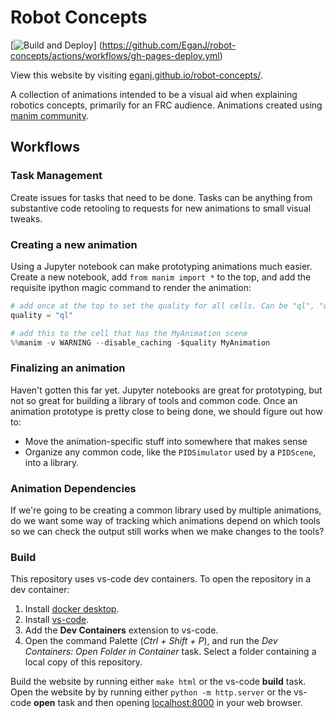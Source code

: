 # Robot Concepts
[![Build and Deploy](https://github.com/EganJ/robot-concepts/actions/workflows/gh-pages-deploy.yml/badh.sv?branch=main)]
(https://github.com/EganJ/robot-concepts/actions/workflows/gh-pages-deploy.yml)

View this website by visiting [eganj.github.io/robot-concepts/](https://eganj.github.io/robot-concepts/).

A collection of animations intended to be a visual aid when explaining robotics
concepts, primarily for an FRC audience. Animations created using 
[manim community](https://www.manim.community/).

## Workflows
### Task Management
Create issues for tasks that need to be done. Tasks can be anything from substantive
code retooling to requests for new animations to small visual tweaks. 

### Creating a new animation
Using a Jupyter notebook can make prototyping animations much easier. Create a 
new notebook, add `from manim import *` to the top, and add the requisite 
ipython magic command to render the animation:

```python
# add once at the top to set the quality for all cells. Can be "ql", "qm", "qh", or "qk".
quality = "ql" 
```
```python
# add this to the cell that has the MyAnimation scene
%%manim -v WARNING --disable_caching -$quality MyAnimation
```

### Finalizing an animation
Haven't gotten this far yet. Jupyter notebooks are great for prototyping, but
not so great for building a library of tools and common code. Once an animation
prototype is pretty close to being done, we should figure out how to:
  - Move the animation-specific stuff into somewhere that makes sense
  - Organize any common code, like the `PIDSimulator` used by a `PIDScene`, into
    a library.

### Animation Dependencies
If we're going to be creating a common library used by multiple animations, do 
we want some way of tracking which animations depend on which tools so we can check
the output still works when we make changes to the tools?

### Build
This repository uses vs-code dev containers. To open the repository in a dev container:
1. Install [docker desktop](https://www.docker.com/products/docker-desktop/).
2. Install [vs-code](https://code.visualstudio.com/download).
3. Add the **Dev Containers** extension to vs-code.
4. Open the command Palette (*Ctrl + Shift + P*), and run the *Dev Containers: Open Folder in Container* task. Select a folder containing a local copy of this repository.

Build the website by running either `make html` or the vs-code **build** task. 
Open the website by by running either `python -m http.server` or the vs-code **open** task and then opening [localhost:8000](localhost:8000/) in your web browser.